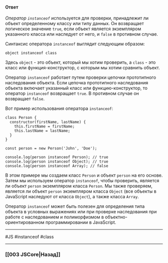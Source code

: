 #### Ответ

*Оператор `instanceof`* используется для проверки, принадлежит ли объект определенному классу или типу данных. Он возвращает логическое значение `true`, если объект является экземпляром указанного класса или наследует от него, и `false` в противном случае.

Синтаксис оператора `instanceof` выглядит следующим образом:

```
object instanceof class
```

Здесь `object` - это объект, который мы хотим проверить, а `class` - это класс или функция-конструктор, с которым мы хотим сравнить объект.

Оператор `instanceof` работает путем проверки цепочки прототипного наследования объекта. Если цепочка прототипного наследования объекта включает указанный класс или функцию-конструктор, то оператор `instanceof` возвращает `true`. В противном случае он возвращает `false`.

Вот пример использования оператора `instanceof`:

```
class Person {
  constructor(firstName, lastName) {
    this.firstName = firstName;
    this.lastName = lastName;
  }
}

const person = new Person('John', 'Doe');

console.log(person instanceof Person); // true
console.log(person instanceof Object); // true
console.log(person instanceof Array); // false
```

В этом примере мы создаем класс `Person` и объект `person` на его основе. Затем мы используем оператор `instanceof`, чтобы проверить, является ли объект `person` экземпляром класса `Person`. Мы также проверяем, является ли объект `person` экземпляром класса `Object` (все объекты в JavaScript наследуют от класса `Object`), а также класса `Array`.

Оператор `instanceof` может быть полезен для определения типа объекта в условных выражениях или при проверке наследования при работе с наследованием и полиморфизмом в объектно-ориентированном программировании в JavaScript.

___
 #JS #instanceof #class

___

### [[003 JSCore|Назад]]